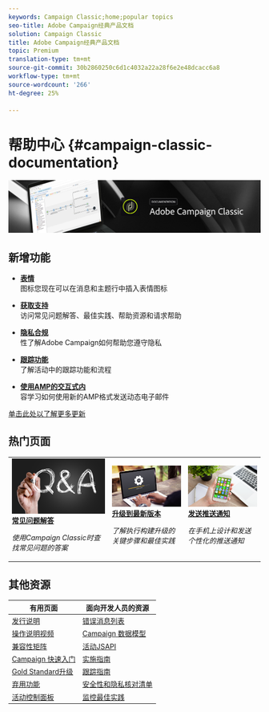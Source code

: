 ```yaml
---
keywords: Campaign Classic;home;popular topics
seo-title: Adobe Campaign经典产品文档
solution: Campaign Classic
title: Adobe Campaign经典产品文档
topic: Premium
translation-type: tm+mt
source-git-commit: 30b2860250c6d1c4032a22a28f6e2e48dcacc6a8
workflow-type: tm+mt
source-wordcount: '266'
ht-degree: 25%

---
```



# 帮助中心 {#campaign-classic-documentation}

![](platform/using/assets/do-not-localize/banner_acc_doc.jpg)

## 新增功能

* **[表情](delivery/using/defining-the-email-content.md#inserting-emoticons)**<br/>图标您现在可以在消息和主题行中插入表情图标

* **[获取支持](https://helpx.adobe.com/campaign/kb/ac-support.html)**<br/>&#x200B;访问常见问题解答、最佳实践、帮助资源和请求帮助

* **[隐私合规](https://helpx.adobe.com/campaign/kb/campaign-privacy.html)**<br/>&#x200B;性了解Adobe Campaign如何帮助您遵守隐私

* **[跟踪功能](https://helpx.adobe.com/campaign/kb/acc-tracking.html)**<br/>&#x200B;了解活动中的跟踪功能和流程

* **[使用AMP的交互式内](delivery/using/defining-interactive-content.md)**<br/>容学习如何使用新的AMP格式发送动态电子邮件

[单击此处以了解更多更新](/help/rn/using/documentation-updates.md)

## 热门页面

<table>
<tr>
  <td>
    <a href="platform/using/common-questions.md">
      <img alt="常见问题解答" src="platform/using/assets/FAQ.png"/>
    </a>
    <div>
      <a href="platform/using/common-questions.md">
    <strong>常见问题解答</strong>
    </a>
    </div>
    <p>
    <em>使用Campaign Classic时查找常见问题的答案</em>
    <p>
  </td>
   <td>
    <a href="https://helpx.adobe.com/campaign/kb/acc-build-upgrade.html">
      <img alt="构建升级" src="platform/using/assets/upgrade.png" />
    </a>
    <div>
      <a href="https://helpx.adobe.com/campaign/kb/acc-build-upgrade.html">
    <strong>升级到最新版本</strong>
    </a>
    </div>
    <p>
    <em>了解执行构建升级的关键步骤和最佳实践</em>
    <p>
  </td>
  <td>
    <a href="delivery/using/creating-notifications.md">
       <img alt="推送通知" src="platform/using/assets/push.png" />
    </a>
    <div>
       <a href="delivery/using/creating-notifications.md">
    <strong>发送推送通知</strong>
    </a>
    </div>
    <p>
    <em>在手机上设计和发送个性化的推送通知</em>
    <p>
  </td>
</tr>
</table>

## 其他资源

| 有用页面 | 面向开发人员的资源 |
|---|---|
| [发行说明](/help/rn/using/latest-release.md) | [错误消息列表](https://docs.adobe.com/content/help/en/campaign-classic/technicalresources/error_messages/error_codes.html) |
| [操作说明视频](https://docs.adobe.com/content/help/en/campaign-learn/campaign-classic-tutorials/overview.html) | [Campaign 数据模型](configuration/using/about-data-model.md) |
| [兼容性矩阵](https://helpx.adobe.com/campaign/kb/compatibility-matrix.html) | [活动JSAPI](https://docs.adobe.com/content/help/en/campaign-classic/technicalresources/api/p-1.html) |
| [Campaign 快速入门](platform/using/about-adobe-campaign-classic.md) | [实施指南](https://helpx.adobe.com/campaign/kb/acc-implementation.html) |
| [Gold Standard升级](https://helpx.adobe.com/campaign/kb/gold-standard.html) | [跟踪指南](https://helpx.adobe.com/campaign/kb/acc-tracking.html) |
| [弃用功能](https://helpx.adobe.com/campaign/kb/deprecated-and-removed-features.html) | [安全性和隐私核对清单](https://helpx.adobe.com/campaign/kb/acc-security.html) |
| [活动控制面板](https://docs.adobe.com/content/help/zh-Hans/control-panel/using/control-panel-home.html) | [监控最佳实践](https://helpx.adobe.com/campaign/kb/acc-maintenance.html) |

